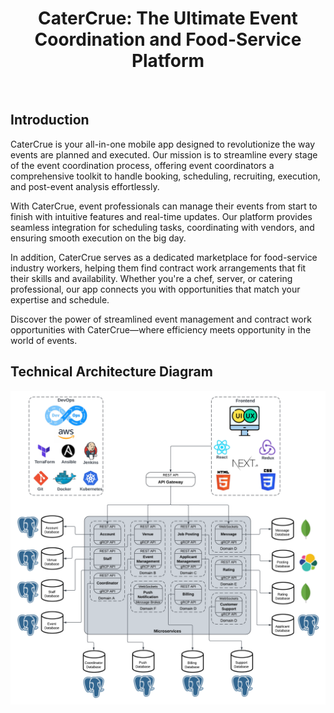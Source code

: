 <h1 align="center">CaterCrue: The Ultimate Event Coordination and Food-Service Platform</h1> <br>

<!-- About the Project -->
## Introduction
CaterCrue is your all-in-one mobile app designed to revolutionize the way events are planned and executed. Our mission is to streamline every stage of the event coordination process, offering event coordinators a comprehensive toolkit to handle booking, scheduling, recruiting, execution, and post-event analysis effortlessly.

With CaterCrue, event professionals can manage their events from start to finish with intuitive features and real-time updates. Our platform provides seamless integration for scheduling tasks, coordinating with vendors, and ensuring smooth execution on the big day.

In addition, CaterCrue serves as a dedicated marketplace for food-service industry workers, helping them find contract work arrangements that fit their skills and availability. Whether you're a chef, server, or catering professional, our app connects you with opportunities that match your expertise and schedule.

Discover the power of streamlined event management and contract work opportunities with CaterCrue—where efficiency meets opportunity in the world of events.
<br>
## Technical Architecture Diagram
![Alt text](./notes/diagrams/CaterCrue_Technical_Architecture_Diagram.png?raw=true "Technical Architecture Diagram")